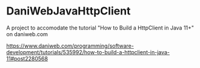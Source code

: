 # DaniWebJavaHttpClient

A project to accomodate the tutorial "How to Build a HttpClient in Java 11+" on daniweb.com

https://www.daniweb.com/programming/software-development/tutorials/535992/how-to-build-a-httpclient-in-java-11#post2280568

